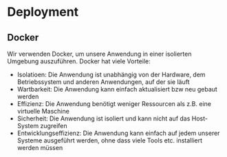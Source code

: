 # Deployment

## Docker
Wir verwenden Docker, um unsere Anwendung in einer isolierten Umgebung auszuführen. 
Docker hat viele Vorteile:
* Isolatioen: Die Anwendung ist unabhängig von der Hardware, dem Betriebssystem und anderen Anwendungen, auf der sie läuft
* Wartbarkeit: Die Anwendung kann einfach aktualisiert bzw neu gebaut werden
* Effizienz: Die Anwendung benötigt weniger Ressourcen als z.B. eine virtuelle Maschine
* Sicherheit: Die Anwendung ist isoliert und kann nicht auf das Host-System zugreifen
* Entwicklungseffizienz: Die Anwendung kann einfach auf jedem unserer Systeme ausgeführt werden, ohne dass viele Tools etc. installiert werden müssen

